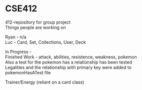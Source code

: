 # CSE412
412-repository for group project <br/>
Things people are working on <br/>

Ryan - n/a <br/>
Luc - Card, Set, Collections, User, Deck <br/>

In Progress - <br/>
Finished Work - attack, abilities, resistence, weakness, pokemon <br/>
Also a test for the pokemon has a relationship has been tested <br/>
Legalities and the relationship with primary key were added to pokemonHasATest file <br/>

Trainer/Energy (reliant on a card class) <br/>


